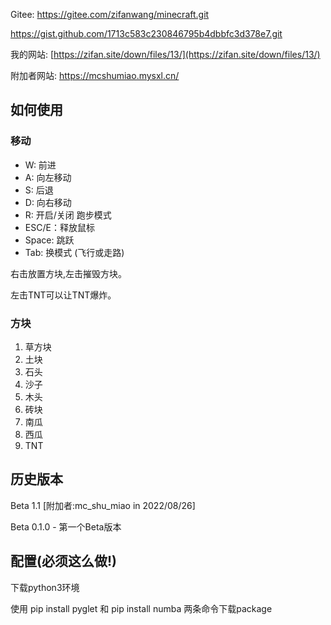 Gitee: https://gitee.com/zifanwang/minecraft.git

https://gist.github.com/1713c583c230846795b4dbbfc3d378e7.git

我的网站: [https://zifan.site/down/files/13/](https://zifan.site/down/files/13/)

附加者网站: https://mcshumiao.mysxl.cn/

## 如何使用
### 移动
- W: 前进
- A: 向左移动
- S: 后退
- D: 向右移动
- R: 开启/关闭 跑步模式
- ESC/E：释放鼠标
- Space: 跳跃
- Tab: 换模式 (飞行或走路)

右击放置方块,左击摧毁方块。

左击TNT可以让TNT爆炸。

### 方块

1. 草方块
2. 土块
3. 石头
4. 沙子
5. 木头
6. 砖块
7. 南瓜
8. 西瓜
9. TNT

## 历史版本

Beta 1.1    [附加者:mc_shu_miao in 2022/08/26]

Beta 0.1.0 - 第一个Beta版本

## 配置(必须这么做!)

下载python3环境

使用 pip install pyglet 和 pip install numba 两条命令下载package

